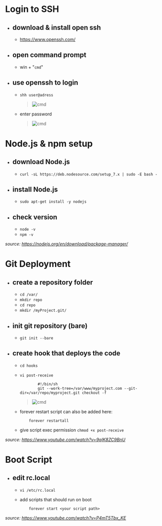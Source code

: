 # Login to SSH

- download & install open ssh
    -
  - https://www.openssh.com/

- open command prompt
    -
  - win + "````cmd````"

- use openssh to login
    -
  - ````shh user@adress````
    > ![cmd](https://i.gyazo.com/803230452719537b262a9f3dcf63f373.png)

  - enter password
    > ![cmd](https://i.gyazo.com/7136fbc0f033a3c34bb67cf3046f98d3.png)

# Node.js & npm setup

- download Node.js
    -
  - ````curl -sL https://deb.nodesource.com/setup_7.x | sudo -E bash -````

- install Node.js
    -
  - ````sudo apt-get install -y nodejs````

- check version 
    -
  - ````node -v```` 
  - ````npm -v````

*source: https://nodejs.org/en/download/package-manager/*

# Git Deployment

- create a repository folder
    -

  - ````cd /var/````
  - ````mkdir repo````
  - ````cd repo````
  - ````mkdir /myProject.git/````

- init git repository (bare)
    -
  - ````git init --bare````

- create hook that deploys the code
    -

  - ````cd hooks````
  - ````vi post-receive````
   
                #!/bin/sh
                git --work-tree=/var/www/myproject.com --git-dir=/var/repo/myproject.git checkout -f

     > ![cmd](https://i.gyazo.com/6c135d9c0d87cbc782d8641e7b41b2b1.png)

  - forever restart script can also be added here:

            forever restartall

  - give script exec permission
      ````chmod +x post-receive````

*source: https://www.youtube.com/watch?v=9qIK8ZC9BnU*

# Boot Script

- edit rc.local
    -

  - ````vi /etc/rc.local````
  - add scripts that should run on boot

            forever start <your script path>

*source: https://www.youtube.com/watch?v=P4mT5Tbx_KE*  
            

